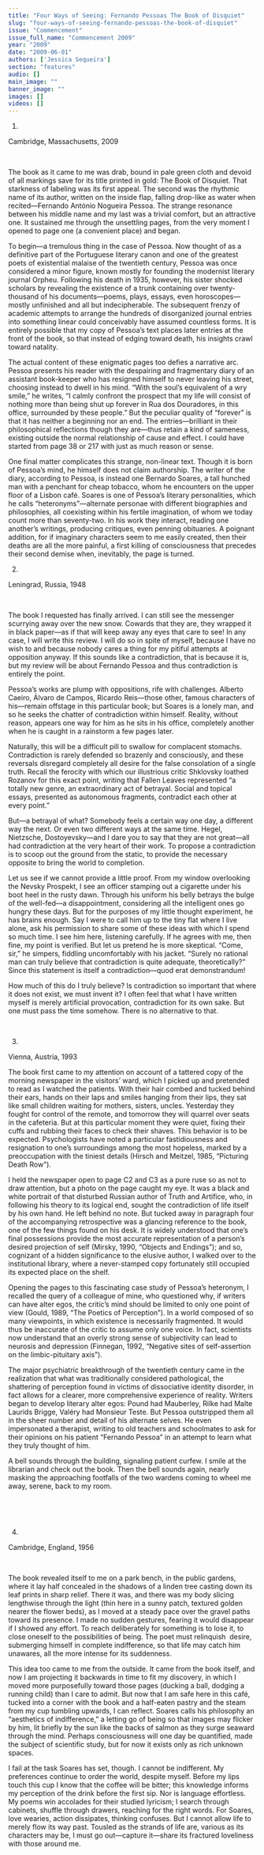 ```yaml
---
title: "Four Ways of Seeing: Fernando Pessoas The Book of Disquiet"
slug: "four-ways-of-seeing-fernando-pessoas-the-book-of-disquiet"
issue: "Commencement"
issue_full_name: "Commencement 2009"
year: "2009"
date: "2009-06-01"
authors: ['Jessica Sequeira']
section: "features"
audio: []
main_image: ""
banner_image: ""
images: []
videos: []
---
```

1.

 Cambridge, Massachusetts, 2009

  

 The book as it came to me was drab, bound in pale green cloth and devoid of all markings save for its title printed in gold: The Book of Disquiet. That starkness of labeling was its first appeal. The second was the rhythmic name of its author, written on the inside flap, falling drop-like as water when recited—Fernando António Nogueira Pessoa. The strange resonance between his middle name and my last was a trivial comfort, but an attractive one. It sustained me through the unsettling pages, from the very moment I opened to page one (a convenient place) and began.

 To begin—a tremulous thing in the case of Pessoa. Now thought of as a definitive part of the Portuguese literary canon and one of the greatest poets of existential malaise of the twentieth century, Pessoa was once considered a minor figure, known mostly for founding the modernist literary journal Orpheu. Following his death in 1935, however, his sister shocked scholars by revealing the existence of a trunk containing over twenty-thousand of his documents—poems, plays, essays, even horoscopes—mostly unfinished and all but indecipherable. The subsequent frenzy of academic attempts to arrange the hundreds of disorganized journal entries into something linear could conceivably have assumed countless forms. It is entirely possible that my copy of Pessoa’s text places later entries at the front of the book, so that instead of edging toward death, his insights crawl toward natality. 

 The actual content of these enigmatic pages too defies a narrative arc. Pessoa presents his reader with the despairing and fragmentary diary of an assistant book-keeper who has resigned himself to never leaving his street, choosing instead to dwell in his mind. “With the soul’s equivalent of a wry smile,” he writes, “I calmly confront the prospect that my life will consist of nothing more than being shut up forever in Rua dos Douradores, in this office, surrounded by these people.” But the peculiar quality of “forever” is that it has neither a beginning nor an end. The entries—brilliant in their philosophical reflections though they are—thus retain a kind of sameness, existing outside the normal relationship of cause and effect. I could have started from page 38 or 217 with just as much reason or sense.

 One final matter complicates this strange, non-linear text. Though it is born of Pessoa’s mind, he himself does not claim authorship. The writer of the diary, according to Pessoa, is instead one Bernardo Soares, a tall hunched man with a penchant for cheap tobacco, whom he encounters on the upper floor of a Lisbon café. Soares is one of Pessoa’s literary personalities, which he calls “heteronyms”—alternate personae with different biographies and philosophies, all coexisting within his fertile imagination, of whom we today count more than seventy-two. In his work they interact, reading one another’s writings, producing critiques, even penning obituaries. A poignant addition, for if imaginary characters seem to me easily created, then their deaths are all the more painful, a first killing of consciousness that precedes their second demise when, inevitably, the page is turned.

 2.

 Leningrad, Russia, 1948

  

 The book I requested has finally arrived. I can still see the messenger scurrying away over the new snow. Cowards that they are, they wrapped it in black paper—as if that will keep away any eyes that care to see! In any case, I will write this review. I will do so in spite of myself, because I have no wish to and because nobody cares a thing for my pitiful attempts at opposition anyway. If this sounds like a contradiction, that is because it is, but my review will be about Fernando Pessoa and thus contradiction is entirely the point.

 Pessoa’s works are plump with oppositions, rife with challenges. Alberto Caeiro, Álvaro de Campos, Ricardo Reis—those other, famous characters of his—remain offstage in this particular book; but Soares is a lonely man, and so he seeks the chatter of contradiction within himself. Reality, without reason, appears one way for him as he sits in his office, completely another when he is caught in a rainstorm a few pages later.

 Naturally, this will be a difficult pill to swallow for complacent stomachs. Contradiction is rarely defended so brazenly and consciously, and these reversals disregard completely all desire for the false consolation of a single truth. Recall the ferocity with which our illustrious critic Shklovsky loathed Rozanov for this exact point, writing that Fallen Leaves represented “a totally new genre, an extraordinary act of betrayal. Social and topical essays, presented as autonomous fragments, contradict each other at every point.”

 But—a betrayal of what? Somebody feels a certain way one day, a different way the next. Or even two different ways at the same time. Hegel, Nietzsche, Dostoyevsky—and I dare you to say that they are not great—all had contradiction at the very heart of their work. To propose a contradiction is to scoop out the ground from the static, to provide the necessary opposite to bring the world to completion. 

 Let us see if we cannot provide a little proof. From my window overlooking the Nevsky Prospekt, I see an officer stamping out a cigarette under his boot heel in the rusty dawn. Through his uniform his belly betrays the bulge of the well-fed—a disappointment, considering all the intelligent ones go hungry these days. But for the purposes of my little thought experiment, he has brains enough. Say I were to call him up to the tiny flat where I live alone, ask his permission to share some of these ideas with which I spend so much time. I see him here, listening carefully. If he agrees with me, then fine, my point is verified. But let us pretend he is more skeptical. “Come, sir,” he simpers, fiddling uncomfortably with his jacket. “Surely no rational man can truly believe that contradiction is quite adequate, theoretically?” Since this statement is itself a contradiction—quod erat demonstrandum!

 How much of this do I truly believe? Is contradiction so important that where it does not exist, we must invent it? I often feel that what I have written myself is merely artificial provocation, contradiction for its own sake. But one must pass the time somehow. There is no alternative to that.

  

 3.

 Vienna, Austria, 1993

 The book first came to my attention on account of a tattered copy of the morning newspaper in the visitors’ ward, which I picked up and pretended to read as I watched the patients. With their hair combed and tucked behind their ears, hands on their laps and smiles hanging from their lips, they sat like small children waiting for mothers, sisters, uncles. Yesterday they fought for control of the remote, and tomorrow they will quarrel over seats in the cafeteria. But at this particular moment they were quiet, fixing their cuffs and rubbing their faces to check their shaves. This behavior is to be expected. Psychologists have noted a particular fastidiousness and resignation to one’s surroundings among the most hopeless, marked by a preoccupation with the tiniest details (Hirsch and Meitzel, 1985, “Picturing Death Row”).

 I held the newspaper open to page C2 and C3 as a pure ruse so as not to draw attention, but a photo on the page caught my eye. It was a black and white portrait of that disturbed Russian author of Truth and Artifice, who, in following his theory to its logical end, sought the contradiction of life itself by his own hand. He left behind no note. But tucked away in paragraph four of the accompanying retrospective was a glancing reference to the book, one of the few things found on his desk. It is widely understood that one’s final possessions provide the most accurate representation of a person’s desired projection of self (Mirsky, 1990, “Objects and Endings”); and so, cognizant of a hidden significance to the elusive author, I walked over to the institutional library, where a never-stamped copy fortunately still occupied its expected place on the shelf.

 Opening the pages to this fascinating case study of Pessoa’s heteronym, I recalled the query of a colleague of mine, who questioned why, if writers can have alter egos, the critic’s mind should be limited to only one point of view (Gould, 1989, “The Poetics of Perception”). In a world composed of so many viewpoints, in which existence is necessarily fragmented. It would thus be inaccurate of the critic to assume only one voice. In fact, scientists now understand that an overly strong sense of subjectivity can lead to neurosis and depression (Finnegan, 1992, “Negative sites of self-assertion on the limbic-pituitary axis”).

 The major psychiatric breakthrough of the twentieth century came in the realization that what was traditionally considered pathological, the shattering of perception found in victims of dissociative identity disorder, in fact allows for a clearer, more comprehensive experience of reality. Writers began to develop literary alter egos: Pound had Mauberley, Rilke had Malte Laurids Brigge, Valéry had Monsieur Teste. But Pessoa outstripped them all in the sheer number and detail of his alternate selves. He even impersonated a therapist, writing to old teachers and schoolmates to ask for their opinions on his patient “Fernando Pessoa” in an attempt to learn what they truly thought of him. 

 A bell sounds through the building, signaling patient curfew. I smile at the librarian and check out the book. Then the bell sounds again, nearly masking the approaching footfalls of the two wardens coming to wheel me away, serene, back to my room.

  

  

 4.

 Cambridge, England, 1956

  

 The book revealed itself to me on a park bench, in the public gardens, where it lay half concealed in the shadows of a linden tree casting down its leaf prints in sharp relief. There it was, and there was my body slicing lengthwise through the light (thin here in a sunny patch, textured golden nearer the flower beds), as I moved at a steady pace over the gravel paths toward its presence. I made no sudden gestures, fearing it would disappear if I showed any effort. To reach deliberately for something is to lose it, to close oneself to the possibilities of being. The poet must relinquish  desire, submerging himself in complete indifference, so that life may catch him unawares, all the more intense for its suddenness.

 This idea too came to me from the outside. It came from the book itself, and now I am projecting it backwards in time to fit my discovery, in which I moved more purposefully toward those pages (ducking a ball, dodging a running child) than I care to admit. But now that I am safe here in this café, tucked into a corner with the book and a half-eaten pastry and the steam from my cup tumbling upwards, I can reflect. Soares calls his philosophy an “aesthetics of indifference,” a letting go of being so that images may flicker by him, lit briefly by the sun like the backs of salmon as they surge seaward through the mind. Perhaps consciousness will one day be quantified, made the subject of scientific study, but for now it exists only as rich unknown spaces.

 I fail at the task Soares has set, though. I cannot be indifferent. My preferences continue to order the world, despite myself. Before my lips touch this cup I know that the coffee will be bitter; this knowledge informs my perception of the drink before the first sip. Nor is language effortless. My poems win accolades for their studied lyricism; I search through cabinets, shuffle through drawers, reaching for the right words. For Soares, love wearies, action dissipates, thinking confuses. But I cannot allow life to merely flow its way past. Tousled as the strands of life are, various as its characters may be, I must go out—capture it—share its fractured loveliness with those around me.

  

  

  

